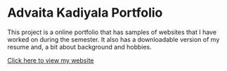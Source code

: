 # Advaita Kadiyala Portfolio

This project is a online portfolio that has samples of websites 
that I have worked on during the semester. It also has a
downloadable version of my resume and, a bit about background and hobbies.

[Click here to view my website](https://akadiyala12.github.io/Portfolio/)